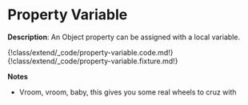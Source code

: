 # Property Variable

__Description__: An Object property can be assigned with a local variable.

{!class/extend/_code/property-variable.code.md!}
{!class/extend/_code/property-variable.fixture.md!}

__Notes__

+ Vroom, vroom, baby, this gives you some real wheels to cruz with

<div class="cf"></div>
<div class="end-last"></div>

